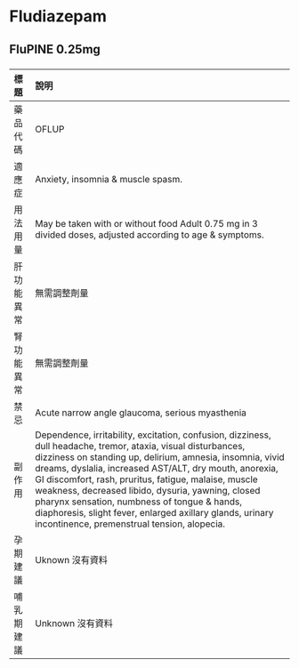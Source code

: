 # Fludiazepam

## FluPINE 0.25mg

##### 

| 標題       | 說明                                                                                                                                                                                                                                                                                                                                                                                                                                                                                                          |
|:-----------|:--------------------------------------------------------------------------------------------------------------------------------------------------------------------------------------------------------------------------------------------------------------------------------------------------------------------------------------------------------------------------------------------------------------------------------------------------------------------------------------------------------------|
| 藥品代碼   | OFLUP                                                                                                                                                                                                                                                                                                                                                                                                                                                                                                         |
| 適應症     | Anxiety, insomnia & muscle spasm.                                                                                                                                                                                                                                                                                                                                                                                                                                                                             |
| 用法用量   | May be taken with or without food Adult 0.75 mg in 3 divided doses, adjusted according to age & symptoms.                                                                                                                                                                                                                                                                                                                                                                                                     |
| 肝功能異常 | 無需調整劑量                                                                                                                                                                                                                                                                                                                                                                                                                                                                                                  |
| 腎功能異常 | 無需調整劑量                                                                                                                                                                                                                                                                                                                                                                                                                                                                                                  |
| 禁忌       | Acute narrow angle glaucoma, serious myasthenia                                                                                                                                                                                                                                                                                                                                                                                                                                                               |
| 副作用     | Dependence, irritability, excitation, confusion, dizziness, dull headache, tremor, ataxia, visual disturbances, dizziness on standing up, delirium, amnesia, insomnia, vivid dreams, dyslalia, increased AST/ALT, dry mouth, anorexia, GI discomfort, rash, pruritus, fatigue, malaise, muscle weakness, decreased libido, dysuria, yawning, closed pharynx sensation, numbness of tongue & hands, diaphoresis, slight fever, enlarged axillary glands, urinary incontinence, premenstrual tension, alopecia. |
| 孕期建議   | Uknown 沒有資料                                                                                                                                                                                                                                                                                                                                                                                                                                                                                               |
| 哺乳期建議 | Unknown 沒有資料                                                                                                                                                                                                                                                                                                                                                                                                                                                                                              |

